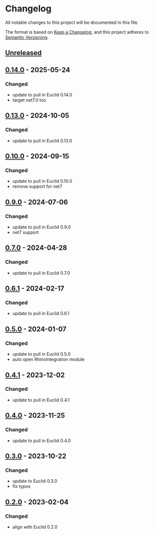 # Changelog

All notable changes to this project will be documented in this file.

The format is based on [Keep a Changelog](https://keepachangelog.com/en/1.0.0/),
and this project adheres to [Semantic Versioning](https://semver.org/spec/v2.0.0.html).

## [Unreleased]

## [0.14.0] - 2025-05-24
### Changed
- update to pull in Euclid 0.14.0
- target net7.0 too


## [0.13.0] - 2024-10-05
### Changed
- update to pull in Euclid 0.13.0

## [0.10.0] - 2024-09-15
### Changed
- update to pull in Euclid 0.10.0
- remove support for net7

## [0.9.0] - 2024-07-06
### Changed
- update to pull in Euclid 0.9.0
- net7 support

## [0.7.0] - 2024-04-28
### Changed
- update to pull in Euclid 0.7.0

## [0.6.1] - 2024-02-17
### Changed
- update to pull in Euclid 0.6.1

## [0.5.0] - 2024-01-07
### Changed
- update to pull in Euclid 0.5.0
- auto open RhinoIntegration module

## [0.4.1] - 2023-12-02
### Changed
- update to pull in Euclid 0.4.1

## [0.4.0] - 2023-11-25
### Changed
- update to pull in Euclid 0.4.0

## [0.3.0] - 2023-10-22
### Changed
- update to Euclid 0.3.0
- fix typos

## [0.2.0] - 2023-02-04
### Changed
- align with Euclid 0.2.0


[Unreleased]: https://github.com/goswinr/Euclid.Rhino/compare/v0.14.0...HEAD
[0.14.0]: https://github.com/goswinr/Euclid.Rhino/compare/v0.13.0...v0.14.0
[0.13.0]: https://github.com/goswinr/Euclid.Rhino/compare/v0.10.0...v0.13.0
[0.10.0]: https://github.com/goswinr/Euclid.Rhino/compare/v0.9.0...v0.10.0
[0.9.0]: https://github.com/goswinr/Euclid.Rhino/compare/v0.7.0...v0.9.0
[0.7.0]: https://github.com/goswinr/Euclid.Rhino/compare/v0.6.1...v0.7.0
[0.6.1]: https://github.com/goswinr/Euclid.Rhino/compare/v0.5.0...v0.6.1
[0.5.0]: https://github.com/goswinr/Euclid.Rhino/compare/v0.4.1...v0.5.0
[0.4.1]: https://github.com/goswinr/Euclid.Rhino/compare/v0.4.0...v0.4.1
[0.4.0]: https://github.com/goswinr/Euclid.Rhino/compare/v0.3.0...v0.4.0
[0.3.0]: https://github.com/goswinr/Euclid.Rhino/compare/v0.2.0...v0.3.0
[0.2.0]: https://github.com/goswinr/Euclid.Rhino/releases/tag/v0.2.0

<!--
use to get tag dates:
git log --tags --simplify-by-decoration --pretty="format:%ci %d"
-->